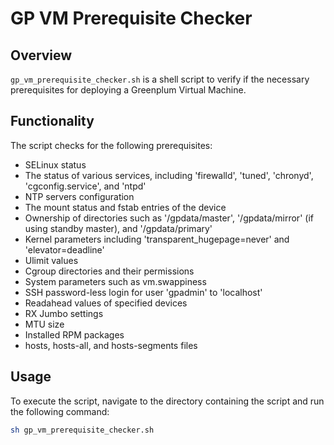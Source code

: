 # GP VM Prerequisite Checker

## Overview

`gp_vm_prerequisite_checker.sh` is a shell script to verify if the necessary prerequisites for deploying a Greenplum Virtual Machine.

## Functionality

The script checks for the following prerequisites:

- SELinux status
- The status of various services, including 'firewalld', 'tuned', 'chronyd', 'cgconfig.service', and 'ntpd'
- NTP servers configuration
- The mount status and fstab entries of the device
- Ownership of directories such as '/gpdata/master', '/gpdata/mirror' (if using standby master), and '/gpdata/primary' 
- Kernel parameters including 'transparent_hugepage=never' and 'elevator=deadline'
- Ulimit values
- Cgroup directories and their permissions
- System parameters such as vm.swappiness
- SSH password-less login for user 'gpadmin' to 'localhost'
- Readahead values of specified devices
- RX Jumbo settings
- MTU size
- Installed RPM packages
- hosts, hosts-all, and hosts-segments files
## Usage

To execute the script, navigate to the directory containing the script and run the following command:

```bash
sh gp_vm_prerequisite_checker.sh
